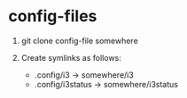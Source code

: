 config-files
============

1. git clone config-file somewhere

2. Create symlinks as follows:

   * .config/i3 -> somewhere/i3
   * .config/i3status -> somewhere/i3status
